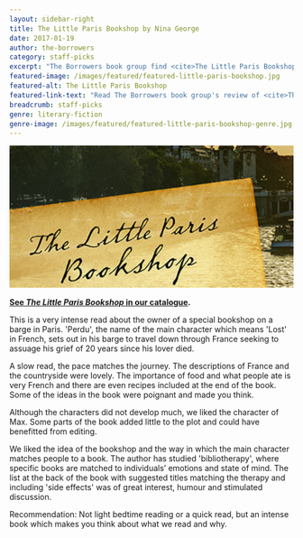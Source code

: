 ```yaml
---
layout: sidebar-right
title: The Little Paris Bookshop by Nina George
date: 2017-01-19
author: the-borrowers
category: staff-picks
excerpt: "The Borrowers book group find <cite>The Little Paris Bookshop</cite> intense and thought-provoking."
featured-image: /images/featured/featured-little-paris-bookshop.jpg
featured-alt: The Little Paris Bookshop
featured-link-text: "Read The Borrowers book group's review of <cite>The Little Paris Bookshop</cite>, by Nina George."
breadcrumb: staff-picks
genre: literary-fiction
genre-image: /images/featured/featured-little-paris-bookshop-genre.jpg
---
```


![The Little Paris Bookshop](/images/featured/featured-little-paris-bookshop.jpg)

**[See <cite>The Little Paris Bookshop</cite> in our catalogue](https://suffolk.spydus.co.uk/cgi-bin/spydus.exe/ENQ/OPAC/BIBENQ?BRN=1868009).**

This is a very intense read about the owner of a special bookshop on a barge in Paris. 'Perdu', the name of the main character which means 'Lost' in French, sets out in his barge to travel down through France seeking to assuage his grief of 20 years since his lover died.

A slow read, the pace matches the journey. The descriptions of France and the countryside were lovely. The importance of food and what people ate is very French and there are even recipes included at the end of the book. Some of the ideas in the book were poignant and made you think.

Although the characters did not develop much, we liked the character of Max. Some parts of the book added little to the plot and could have benefitted from editing.

We liked the idea of the bookshop and the way in which the main character matches people to a book. The author has studied 'bibliotherapy', where specific books are matched to individuals’ emotions and state of mind. The list at the back of the book with suggested titles matching the therapy and including 'side effects' was of great interest, humour and stimulated discussion.

Recommendation: Not light bedtime reading or a quick read, but an intense book which makes you think about what we read and why.
